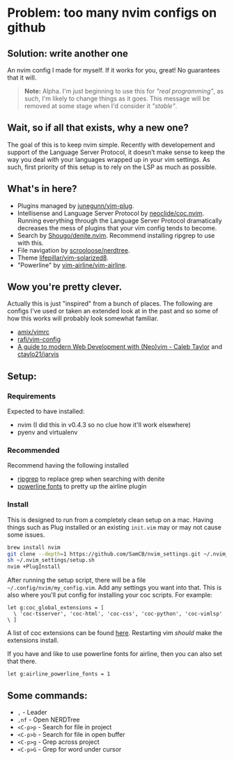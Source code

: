 # Problem: too many nvim configs on github
## Solution: write another one

An nvim config I made for myself.
If it works for you, great!
No guarantees that it will.

> **Note:** Alpha. I'm just beginning to use this for _"real programming"_, as such, I'm likely to change things as it goes.
> This message will be removed at some stage when I'd consider it _"stable"_.

## Wait, so if all that exists, why a new one?

The goal of this is to keep nvim simple.
Recently with developement and support of the Language Server Protocol, it doesn't make sense to keep the way you deal with your languages wrapped up in your vim settings.
As such, first priority of this setup is to rely on the LSP as much as possible.

## What's in here?

* Plugins managed by [junegunn/vim-plug](https://github.com/junegunn/vim-plug).
* Intellisense and Language Server Protocol by [neoclide/coc.nvim](https://github.com/neoclide/coc.nvim). Running everything through the Language Server Protocol dramatically decreases the mess of plugins that your vim config tends to become.
* Search by [Shougo/denite.nvim](https://github.com/Shougo/denite.nvim). Recommend installing ripgrep to use with this.
* File navigation by [scrooloose/nerdtree](https://github.com/scrooloose/nerdtree).
* Theme [lifepillar/vim-solarized8](https://github.com/lifepillar/vim-solarized8).
* "Powerline" by [vim-airline/vim-airline](https://github.com/vim-airline/vim-airline).

## Wow you're pretty clever.

Actually this is just "inspired" from a bunch of places.
The following are configs I've used or taken an extended look at in the past and so some of how this works will probably look somewhat familiar.

* [amix/vimrc](https://github.com/amix/vimrc)
* [rafi/vim-config](https://github.com/rafi/vim-config)
* [A guide to modern Web Development with (Neo)vim - Caleb Taylor](https://www.freecodecamp.org/news/a-guide-to-modern-web-development-with-neo-vim-333f7efbf8e2/) and [ctaylo21/jarvis](https://github.com/ctaylo21/jarvis)

## Setup:

### Requirements

Expected to have installed:

* nvim (I did this in v0.4.3 so no clue how it'll work elsewhere)
* pyenv and virtualenv

### Recommended

Recommend having the following installed

* [ripgrep](https://github.com/BurntSushi/ripgrep) to replace grep when searching with denite
* [powerline fonts](https://powerline.readthedocs.io/en/master/installation.html#patched-fonts) to pretty up the airline plugin

### Install

This is designed to run from a completely clean setup on a mac.
Having things such as Plug installed or an existing `init.vim` may or may not cause some issues.

```sh
brew install nvim
git clone --depth=1 https://github.com/SamCB/nvim_settings.git ~/.nvim_settings
sh ~/.nvim_settings/setup.sh
nvim +PlugInstall
```

After running the setup script, there will be a file `~/.config/nvim/my_config.vim`.
Add any settings you want into that.
This is also where you'll put config for installing your coc scripts.
For example:

```vim
let g:coc_global_extensions = [
  \ 'coc-tsserver', 'coc-html', 'coc-css', 'coc-python', 'coc-vimlsp'
\ ]
```

A list of coc extensions can be found [here](https://github.com/neoclide/coc.nvim/wiki/Using-coc-extensions#implemented-coc-extensions).
Restarting vim *should* make the extensions install.

If you have and like to use powerline fonts for airline, then you can also set that there.

```vim
let g:airline_powerline_fonts = 1
```

## Some commands:

* `,` - Leader
* `,nf` - Open NERDTree
* `<C-p>p` - Search for file in project
* `<C-p>b` - Search for file in open buffer
* `<C-p>g` - Grep across project
* `<C-p>G` - Grep for word under cursor
